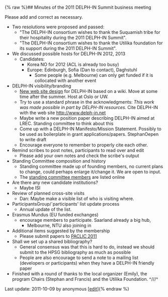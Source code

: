 {% raw %}## Minutes of the 2011 DELPH-IN Summit business meeting

Please add and correct as necessary.

- Two resolutions were proposed and passed:
  - "The DELPH-IN consortium wishes to thank the Suquamish tribe for
their hospitality during the 2011 DELPH-IN Summit".
  - "The DELPH-IN consortium wishes to thank the Utilika foundation
for its support during the 2011 DELPH-IN Summit".
- We discussed possible hosts for DELPH-IN 2012, 2013
  - Candidates:
    - Korea NO for 2012 (ACL is already too busy)
    - Europe: Edinburgh, Sofia (Dan to contact), Daghstuhl
      - Some people (e.g. Melbourne) can only get funded if it
is collocated with another event
- DELPH-IN visibility/branding
  - [New web site design](http://www.delph-in.net/2011/www.pdf) for
DELPH-IN based on a wiki. Move at some time after the summer.
Host at Oslo or UW.
  - Try to use a standard phrase in the acknowledgments: *This work
was made possible in part by DELPH-IN resources.* Cite DELPH-IN
with the web site <http://www.delph-in.net>
  - Maybe write a new position paper describing DELPH-IN aimed at
LREC. Standing committee to think about this
  - Come up with a DELPH-IN Manifesto/Mission Statement. Possibly to
be used as boilerplate in grant applications/papers.
StephanOepen to write draft
  - Encourage everyone to remember to properly cite each other.
- Remind scribes to post notes, participants to read over and edit
  - Please add your own notes and check the scribe's output
- Standing Committee composition and history
  - Standing committee made up of founding members, no current plans
to change, could perhaps enlarge it/change it. We are open to
input.
  - The [standing committee members](https://blog.inductorsoftware.com/docsproto/summits/StandingCommitteeGroup) are
listed online
- Are there any new candidate institutions?
  - Maybe ISI
- Review of planned cross-site visits
  - Dan: Maybe make a visible list of who is visiting where.
- ParticipantsGroup/\`participants' list update process
  - Annual update of the list.
- Erasmus Mundus (EU funded exchanges)
  - encourage members to participate. Saarland already a big hub,
    - Melbourne, NTU also joining in
- Additional items suggested by the membership
  - Please submit papers to [PACLIC
2011](http://portal.cohass.ntu.edu.sg/PACLIC25/)
- Shall we set up a shared bibliography?
  - General consensus was that this is hard to do, instead we should
submit to the HPSG bibliography as much as possible
  - People are also encourage to send a note to a mailing list
(developers or participants) when they have a DELPH-IN friendly
paper
- Finished with a round of thanks to the local organizer (Emily), the
program Chairs (Stephan and Francis) and the Utilika Foundation.
^///^

Last update: 2011-10-09 by anonymous [[edit](https://github.com/delph-in/docs/wiki/SuquamishBusinessMeeting/_edit)]{% endraw %}